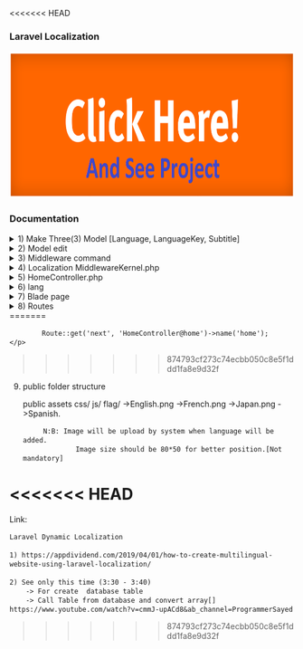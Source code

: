 <<<<<<< HEAD
### Laravel Localization
<a href="https://localization.aslambd.com/" target="_blank">
	<img src="storage/images/click_me.png" width="auto" height="260">
</a>

### Documentation

<details>
   <summary>1) Make Three(3) Model [Language, LanguageKey, Subtitle]</summary>

		i) php artisan make:model Language -m
		   app/database/migrations/language
		      
		      Schema::create('languages', function (Blueprint $table) {
		         $table->id();
		         $table->string('name');
		         $table->string('countryImage');
		         $table->timestamps();
		     	});

		ii) php artisan make:model LanguageKey -m
		    app/database/migrations/language_keys

		      Schema::create('language_keys', function (Blueprint $table) {
		         $table->id();
		         $table->string('key');
		         $table->timestamps();
		     	});
	      

		iii) php artisan make:model Subtitle -m
		     App/database/migrations/subtitles

		     	Schema::create('subtitles', function (Blueprint $table) {
		         $table->id();
		         $table->integer('languageKey_id');
		         $table->integer('language_id');
		         $table->text('subtitle');
		         $table->timestamps();
		     	});

		iv) php artisan migrate
</details>

<details>
   <summary>2) Model edit</summary>

		i) app/Language.php
			
			<?php
				namespace App;
				use Illuminate\Database\Eloquent\Model;
				class Language extends Model {
				   protected $fillable = ['name', 'countryImage'];
				   public function subtitle(){
				        return $this->hasOne(Subtitle::class);
				   }
				}

		ii) app/Subtitle.php

			<?php
				namespace App;
				use Illuminate\Database\Eloquent\Model;
				class Subtitle extends Model{
				   protected $fillable = ['languageKey_id', 'language_id', 'subtitle'];
					
					public function languageKey(){
				        return $this->belongsTo('App\LanguageKey','languageKey_id', 'id');
				   }
				   
				   public function language(){
				        return $this->belongsTo('App\Language','language_id', 'id');
				   }
				}
</details>

<details>
   <summary>3) Middleware command</summary>

		php artisan make:middleware Localization
		app/Http/Middleware/Localization.php

			<?php
				// Localization.php
				namespace App\Http\Middleware;
				use Closure;
				use App;
				class Localization {
				   public function handle($request, Closure $next) {
				      if (session()->has('locale')) {
				         App::setLocale(session()->get('locale'));
				      }
				      return $next($request);
				   }
				}
</details>

<details>
   <summary>4) Localization MiddlewareKernel.php</summary>
		App\Http\Kernel's $middlewareGroup's array
   
   	protected $middlewareGroups = [
        'web' => [
            \App\Http\Middleware\EncryptCookies::class,
            \Illuminate\Cookie\Middleware\AddQueuedCookiesToResponse::class,
            \Illuminate\Session\Middleware\StartSession::class,
            // \Illuminate\Session\Middleware\AuthenticateSession::class,
            \Illuminate\View\Middleware\ShareErrorsFromSession::class,
            \App\Http\Middleware\VerifyCsrfToken::class,
            \Illuminate\Routing\Middleware\SubstituteBindings::class,
            \App\Http\Middleware\Localization::class, /*Insert this line only*/
        	],

        	'api' => [
            'throttle:60,1',
            'bindings',
        	],
    	]; 
</details>

<details>
   <summary>5) HomeController.php</summary>
		app/http/controllers/HomeController.php

		<?php
			namespace App\Http\Controllers;
			use Illuminate\Http\Request;
			use DB;
			use App;
			use App\Language;
			use App\LanguageKey;
			use App\Subtitle;
			class HomeController extends Controller{
			   public function lang($locale, $languageId){
			      App::setLocale($locale);
			      session()->put('locale', $locale);
			      session()->put('languageId', $languageId);
			      return redirect()->back();
			   }

			   public function home(){     
			      return view('home');
			   }

			   // addLanguage
			   public function addLanguage(Request $request){

			      $validator = $request->validate([
			         'name'=>'required|unique:languages,name',
			         'flag'=>'required'
			      ]);

			      if ($request->hasFile('flag')){
			         if($files=$request->file('flag')){
			            $countryName = $request->name;
			            $countryImage = $request->flag;
			            $fullName=$countryName.".".$countryImage->getClientOriginalExtension();
			            $files->move('assets/flag/', $fullName);
			            $imageLink = "assets/flag/". $fullName;

			            Language::insert([
			               'name'=>$request->name,    
			               'countryImage'=>$imageLink
			            ]);
			         }
			         return back()->with('success','Language add Successfully');
			      }else{
			         return back()->with('fail','Sorry! Language add Fail. Try new language.');
			      }
			   }

			   // addKey
			   public function addKey(Request $request){
			      $validator = $request->validate([
			         'key'=>'required|unique:language_keys,key'
			      ]);

			      $languageKey_id = LanguageKey::insertGetId([
			            'key'=>$request->key
			      ]);

			      Subtitle::insert([
			         'languageKey_id'=>$languageKey_id,    
			         'language_id'=>1,    
			         'subtitle'=>$request->key
			      ]);
			      return back()->with('success','Language key add Successfully');
			   }

			   //Subtitle
			   public function subtitle(){
			      return view('subtitle');
			   }
			   
			   public function addSubtitle(Request $request){
			      Subtitle::insert([
			         'languageKey_id'=>$request->languageKey_id,    
			         'language_id'=>$request->language_id,  
			         'subtitle'=>$request->subtitle
			      ]);
			      return back()->with('success','Subtitle add Successfully');
			   }

			   public function editSubtitle(Request $request){

			      Subtitle::find($request->id)->update([
			         'subtitle'=>$request->subtitle
			      ]);
			      return back();
			   }

			}
</details>

<details>
   <summary>6) lang</summary>

		i)	resources/lang/en/language.php
			Make file: language.php

			<?php
				//Language Default [English] which id no == 1

				$languageId = 1;
				$lange = App\Subtitle::where('language_id', $languageId)->select('languageKey_id', 'subtitle')->get();
				$output = array();

				foreach ($lange as $lang) {
				   $output[$lang->languageKey->key]= $lang->subtitle;
				}
				return $output;

   	ii) Make folder: All_Language
			resources/lang/All_Language/language.php</p>
	
			<?php
				$languageId = session()->get('languageId');
				$lange = App\Subtitle::where('language_id', $languageId)->select('languageKey_id', 'subtitle')->get();
				$output = array();

				foreach ($lange as $lang) {
					$output[$lang->languageKey->key]= $lang->subtitle;
				}
				return $output;		
</details>

<details>
   <summary>7) Blade page</summary>

		i) app.blade.php
	      resources/views/layouts/app.blade.php

	      <!doctype html>
			<html lang="{{ str_replace('_', '-', app()->getLocale()) }}">
				<head>
					@include('includes.head')
				</head>
				<body>
					@include('includes.header')
					@yield('content')
					@include('includes.modal')
					@include('includes.footer')
					
				</body>
			</html>

		ii) head.blade.php
	      resources/views/includes/head.blade.php

			<meta charset="utf-8">
			<meta name="viewport" content="width=device-width, initial-scale=1">
			{{-- <meta http-equiv="refresh" content="2" /> --}}
			<!-- CSRF Token -->
			<meta name="csrf-token" content="{{ csrf_token() }}">
			<title>{{ config('app.name', 'Laravel') }}</title>

			<!-- Fonts -->
			<link rel="dns-prefetch" href="//fonts.gstatic.com">
			<link rel="stylesheet" type="text/css" href="https://cdnjs.cloudflare.com/ajax/libs/font-awesome/5.15.3/css/all.min.css">
			<link href="https://fonts.googleapis.com/css?family=Nunito" rel="stylesheet" type="text/css">
			<link rel="stylesheet" href="https://cdn.jsdelivr.net/npm/bootstrap@4.6.0/dist/css/bootstrap.min.css">
			<link rel="stylesheet" type="text/css" href="//cdn.datatables.net/1.10.24/css/jquery.dataTables.min.css">

			<link href="{{ asset('assets/style.css') }}" rel="stylesheet">

		iii) header.blade.php
	      resources/views/includes/header.blade.php

			<nav class="navbar navbar-expand-md navbar-light navbar-laravel" style="background-color: cyan;">
			   <div class="container">
			      <a class="navbar-brand" href="{{ url('/') }}">
			         {{ config('app.name', 'Localization') }}
=======
<a href="https://localization.aslambd.com/" target="_blank">
   <img src="storage/images/click_me.png" width="auto" height="260">
</a>

### Laravel Localization [Details]

1) Make Three(3) Model [Language, LanguageKey, Subtitle]
   <p>Migration</p>
	   1) <p>php artisan make:model Language -m</p>
		   <p>database/migrations/language</p>
		      <p>
			      Schema::create('languages', function (Blueprint $table) {
			         $table->id();
			         $table->string('name');
			         $table->string('countryImage');
			         $table->timestamps();
			     	});
		      </p>

		2) <p>php artisan make:model LanguageKey -m</p>
		   <p>database/migrations/language_keys</p>
		      <p>
		          Schema::create('language_keys', function (Blueprint $table) {
		            $table->id();
		            $table->string('key');
		            $table->timestamps();
		        });
		      </p>

		3) <p>php artisan make:model Subtitle -m</p>
		   <p>database/migrations/subtitles</p>
		      <p>
		        	Schema::create('subtitles', function (Blueprint $table) {
		            $table->id();
		            $table->integer('languageKey_id');
		            $table->integer('language_id');
		            $table->text('subtitle');
		            $table->timestamps();
		        	});
		      </p>

2) Model edit
	1) app/Language.php
		<p>
			<?php
			namespace App;
			use Illuminate\Database\Eloquent\Model;
			class Language extends Model {
			   protected $fillable = ['name', 'countryImage'];

			   public function subtitle(){
			        return $this->hasOne(Subtitle::class);
			   }
			}
		</p>

	2) app/Subtitle.php
		<p>
			<?php
			namespace App;
			use Illuminate\Database\Eloquent\Model;

			class Subtitle extends Model{

			   protected $fillable = ['languageKey_id', 'language_id', 'subtitle'];

				public function languageKey(){
			        return $this->belongsTo('App\LanguageKey','languageKey_id', 'id');
			   }

			   public function language(){
			        return $this->belongsTo('App\Language','language_id', 'id');
			   }
			}
		</p>

3) Middleware command
	<p>php artisan make:middleware Localization</p>
	<details>
      <summary>Localization.php</summary>
      <p>app/Http/Middleware/Localization.php</p>
      <pre>
      	<?php
				// Localization.php
				namespace App\Http\Middleware;
				use Closure;
				use App;
				class Localization {
				   public function handle($request, Closure $next) {
				      if (session()->has('locale')) {
				         App::setLocale(session()->get('locale'));
				      }
				      return $next($request);
				   }
				}
      </pre>
   </details>

4) Localization Middleware
	<p>App\Http\Kernel's $middlewareGroup's array</p>
	<details>
      <summary>Kernel.php</summary>
      <p>app/Http/Middleware/Localization.php</p>
      <pre>
      	protected $middlewareGroups = [
	        'web' => [
	            \App\Http\Middleware\EncryptCookies::class,
	            \Illuminate\Cookie\Middleware\AddQueuedCookiesToResponse::class,
	            \Illuminate\Session\Middleware\StartSession::class,
	            // \Illuminate\Session\Middleware\AuthenticateSession::class,
	            \Illuminate\View\Middleware\ShareErrorsFromSession::class,
	            \App\Http\Middleware\VerifyCsrfToken::class,
	            \Illuminate\Routing\Middleware\SubstituteBindings::class,
	            \App\Http\Middleware\Localization::class,
	        	],

	        	'api' => [
	            'throttle:60,1',
	            'bindings',
	        	],
	    	];
      </pre>
   </details>

5) HomeController.php
	<p>app/http/controllers/HomeController.php</p>

6) lang
	<p>Make folder: All_Language</p>
	<p>resources/lang/All_Language/language.php</p>
	<p>
		<?php
		$languageId = session()->get('languageId');
		$lange = App\Subtitle::where('language_id', $languageId)->select('languageKey_id', 'subtitle')->get();
		$output = array();

		foreach ($lange as $lang) {
			$output[$lang->languageKey->key]= $lang->subtitle;
		}
		return $output;
	</p>

7) Blade page
	1) app.blade.php
      <p>resources/views/layouts/app.blade.php</p>

      <!doctype html>
		<html lang="{{ str_replace('_', '-', app()->getLocale()) }}">
			<head>
				@include('includes.head')
			</head>
			<body>
				@include('includes.header')
				@yield('content')
				@include('includes.modal')
				@include('includes.footer')
				
			</body>
		</html>

	2) head.blade.php
      <p>resources/views/includes/head.blade.php</p>
      	<p>
	      	<meta charset="utf-8">
			   <meta name="viewport" content="width=device-width, initial-scale=1">
			   {{-- <meta http-equiv="refresh" content="2" /> --}}


			   <!-- CSRF Token -->
			   <meta name="csrf-token" content="{{ csrf_token() }}">
			   <title>{{ config('app.name', 'Laravel') }}</title>

			   <!-- Fonts -->
			   <link rel="dns-prefetch" href="//fonts.gstatic.com">
			   <link href="https://fonts.googleapis.com/css?family=Nunito" rel="stylesheet" type="text/css">
			  
			   <!-- Styles -->

			   <link rel="stylesheet" type="text/css" href="https://cdn.jsdelivr.net/npm/bootstrap@5.0.0-beta2/dist/css/bootstrap.min.css">
			   <link rel="stylesheet" href="https://stackpath.bootstrapcdn.com/bootstrap/4.3.1/css/bootstrap.min.css">

			   <link href="{{ asset('assets/style.css') }}" rel="stylesheet">
   		</p>

	3) header.blade.php
      <p>resources/views/includes/header.blade.php</p>
      <p>
      	<nav class="navbar navbar-expand-md navbar-light navbar-laravel" style="background-color: cyan;">
			   <div class="container">
			      <a class="navbar-brand" href="{{ url('/') }}">
			         {{ config('app.name', 'Laravel') }}
>>>>>>> 874793cf273c74ecbb050c8e5f1ddd1fa8e9d32f
			      </a>
			      <button class="navbar-toggler" type="button" data-toggle="collapse" data-target="#navbarSupportedContent" aria-controls="navbarSupportedContent" aria-expanded="false" aria-label="{{ __('Toggle navigation') }}">
			         <span class="navbar-toggler-icon"></span>
			      </button>
			      <div class="collapse navbar-collapse" id="navbarSupportedContent">
			         <ul class="navbar-nav m-auto">
			            <li class="nav-item">
			               <a class="nav-link btn btn-sm btn-primary text-light" data-toggle="modal" data-original-title="test" data-target="#addLanguage">Add Language</a>
			            </li>
			            <li class="nav-item mx-2">
			               <a class="nav-link btn btn-sm btn-success text-light" data-toggle="modal" data-original-title="test" data-target="#addKey">Add Key</a>
			            </li>
			             <li class="nav-item">
			               <a class="nav-link btn btn-sm btn-secondary text-light" href="{{url('subtitle')}}">Add Subtitle</a>
			            </li>
			         </ul>
			         
			         <ul class="navbar-nav ml-auto">
			            <li class="nav-item dropdown">
			               <a id="navbarDropdown" class="nav-link dropdown-toggle" href="#" role="button" data-toggle="dropdown" aria-haspopup="true" aria-expanded="false" v-pre>
<<<<<<< HEAD
			                  {{-- Language <span class="caret"></span> --}}
			                  <i class="fas fa-globe"></i> 
			                  @php
			                     if(session()->get('languageId')){
			                        $languageId = session()->get('languageId');
			                        $id=$languageId;
			                        $Language = App\Language::find($id);
			                     }else{
			                        $languageId = 1;
			                        $id=$languageId;
			                        $Language = App\Language::find($id);
			                     }
			                  @endphp

			                  @switch($languageId)    
			                     @case($id)
			                        {{$Language->name}}
			                     @break
			                     @default
			                        English
			                  @endswitch
			               </a>

=======
			                  Language <span class="caret"></span>
			               </a>

			               @php
			                  if(session()->get('languageId')){
			                     $languageId = session()->get('languageId');
			                     $id=$languageId;
			                     $Language = App\Language::find($id);
			                  }else{
			                     $languageId = 1;
			                     $id=$languageId;
			                     $Language = App\Language::find($id);
			                  }
			               @endphp

			               @switch($languageId)    
			                  @case($id)
			                     <img src="{{asset($Language->countryImage)}}" width="30px" height="20x"> {{$Language->name}}
			                  @break
			                  @default
			                     <img src="{{asset('assets/flag/us.png')}}" width="30px" height="20x"> English
			               @endswitch
>>>>>>> 874793cf273c74ecbb050c8e5f1ddd1fa8e9d32f
			               {{-- Top side --}}
			               <div class="dropdown-menu dropdown-menu-right" aria-labelledby="navbarDropdown">
			                  @php
			                     $Languages = App\Language::all();
			                  @endphp

			                  @foreach($Languages as $Language)
			                     <a class="dropdown-item" href="{{url('lang', ['All_Language', $Language->id])}}">
			                        <img src="{{asset($Language->countryImage)}}" width="30px" height="20x">&nbsp; {{$Language->name}}
			                     </a>
			                  @endforeach
			               </div>
			            </li>
			         </ul>
			      </div>
			   </div>
			</nav>
<<<<<<< HEAD
   
		iv) modal.blade.php
      	resources/views/includes/modal.blade.php

=======
      </p>

	4) modal.blade.php
      <p>resources/views/includes/modal.blade.php</p>
      <p>
>>>>>>> 874793cf273c74ecbb050c8e5f1ddd1fa8e9d32f
	      {{-- Add Language --}}
			   <div class="modal fade" id="addLanguage" data-backdrop="static" data-keyboard="false" tabindex="-1" role="dialog" aria-labelledby="exampleModalLabel" aria-hidden="true">
			      <div class="modal-dialog" role="document">
			         <div class="modal-content">
			            <div class="modal-header">
			               <h5 class="modal-title f-w-600" id="exampleModalLabel">Add Language</h5>
			               <button class="close" type="button" data-dismiss="modal" aria-label="Close"><span aria-hidden="true">×</span></button>
			            </div>
			            <div class="modal-body">
			               
			               <form action="{{ url('addLanguage') }}" method="post" enctype="multipart/form-data" class="needs-validation" >
			                  @csrf
			                  <div class="form"> 
			                     <div class="form-group">
			                        <label for="name" class="mb-1">Language Full Name:</label>
			                        <input name="name" class="form-control" id="name" type="text" value="{{ old('name')}}" placeholder="Ex: Bangladesh, Japan, India" required>
			                     </div>

			                     <div class="form-group">
			                        <label for="codeTitle" class="mb-1">Country Image/Logo:</label>
			                        <input type="file" class="form-control" name="flag" required>
			                     </div>
			                  </div>
			                  <div class="modal-footer">
			                     <button class="btn btn-primary" type="submit">Add Now</button>
			                     <button class="btn btn-secondary" type="button" data-dismiss="modal">Close</button>
			                  </div>
			               </form>
			            </div>
			         </div>
			      </div>
			   </div>

			{{-- Add Key --}}
			   <div class="modal fade" id="addKey" data-backdrop="static" data-keyboard="false" tabindex="-1" role="dialog" aria-labelledby="exampleModalLabel" aria-hidden="true">
			      <div class="modal-dialog" role="document">
			         <div class="modal-content">
			            <div class="modal-header">
			               <h5 class="modal-title f-w-600" id="exampleModalLabel">Add Key</h5>
			               <button class="close" type="button" data-dismiss="modal" aria-label="Close"><span aria-hidden="true">×</span></button>
			            </div>
			            <div class="modal-body">
			               
			               <form action="{{ url('addKey') }}" method="post" enctype="multipart/form-data" class="needs-validation" >
			                  @csrf
			                  <div class="form">                     
			                     <div class="form-group">
			                        <label for="key" class="mb-1">Key Name:</label>
			                        <input name="key" class="form-control" id="key" type="text" value="{{ old('key')}}" placeholder="Ex: Home_Page, Profile_page" required>
			                     </div>
			                  </div>
			                  <div class="modal-footer">
			                     <button class="btn btn-primary" type="submit">Add Now</button>
			                     <button class="btn btn-secondary" type="button" data-dismiss="modal">Close</button>
			                  </div>
			               </form>
			            </div>
			         </div>
			      </div>
			   </div>

			{{-- Edit Subtitle --}}
<<<<<<< HEAD
			   <div class="modal fade" id="editSubtitle" data-backdrop="static" data-keyboard="false" tabindex="-1" role="dialog" aria-labelledby="exampleModalLabel" aria-hidden="true">
			      <div class="modal-dialog" role="document">
			         <div class="modal-content">
			            <div class="modal-header">
			               <h5 class="modal-title f-w-600" id="exampleModalLabel">Edit code</h5>
			               <button class="close" type="button" data-dismiss="modal" aria-label="Close"><span aria-hidden="true">×</span></button>
			            </div>
			            <div class="modal-body">
			               
			               <form action="{{ url('editSubtitle') }}" method="post" enctype="multipart/form-data" class="needs-validation" >
			                  @csrf
			                  <div class="form">
			                     <div class="form-group">
			                        <label for="language_key" class="mb-2">Key Id :</label>
			                        <input name="id" class="form-control" id="id" readonly>
			                     </div>                     
			                     <div class="form-group">
			                        <label for="language_key" class="mb-2">Language key :</label>
			                        <input name="language_key" class="form-control" id="language_key" type="text" readonly>
			                     </div>
			                     <div class="form-group">
			                        <label for="subtitle" class="mb-2">Subtitle Code :</label>
			                        <textarea name="subtitle" class="form-control" id="subtitle" type="text" rows="5"></textarea>
			                     </div>
			                  </div>
			                  <div class="modal-footer">
			                     <button class="btn btn-primary" type="submit">Change Code</button>
			                     <button class="btn btn-secondary" type="button" data-dismiss="modal">Close</button>
			                  </div>
			               </form>
			               
			            </div>
			         </div>
			      </div>
			   </div>

		v) footer.blade.php
     		resources/views/includes/footer.blade.php

	     	<script src="https://code.jquery.com/jquery-3.4.1.min.js"></script>
			<script src="https://cdn.jsdelivr.net/npm/bootstrap@5.0.0-beta2/dist/js/bootstrap.bundle.min.js"></script> 
			<script src="https://cdn.jsdelivr.net/npm/bootstrap@4.6.0/dist/js/bootstrap.min.js"></script>
			<script type="text/javascript" src="//cdn.datatables.net/1.10.24/js/jquery.dataTables.min.js"></script>

		   {{-- Edit subtitle --}}
		   <script type="text/javascript">
		      $('#editSubtitle').on('show.bs.modal', function (event) {
		         console.log('Model Opened')
		         var button = $(event.relatedTarget)

		         var id = button.data('id') 
		         // var codeTitle = button.data('codeTitle') [Camel case not allow. So don't use it]
		         var language_key = button.data('language_key') 
		         var subtitle = button.data('subtitle') 
		         
		         var modal = $(this)
		         
		         modal.find('.modal-body #id').val(id);
		         modal.find('.modal-body #language_key').val(language_key);
		         modal.find('.modal-body #subtitle').val(subtitle);
		      })
		   </script>

		   <script type="text/javascript">
		      $(document).ready( function () {
		         $('.table').DataTable();
		      } );
		   </script>

		   <script type="text/javascript">
		      window.setTimeout(function() {
		          $(".alert").fadeTo(500, 0).slideUp(500, function(){
		              $(this).remove(); 
		          });
		      }, 5000);
		   </script>
  
   	vi) home.blade.php
      	resources/views/home.blade.php

	      @extends('layouts.app')

			@section('content')
			<div class="container">
			   <div class="row justify-content-center">
=======
		   <div class="modal fade" id="editSubtitle" data-backdrop="static" data-keyboard="false" tabindex="-1" role="dialog" aria-labelledby="exampleModalLabel" aria-hidden="true">
		      <div class="modal-dialog" role="document">
		         <div class="modal-content">
		            <div class="modal-header">
		               <h5 class="modal-title f-w-600" id="exampleModalLabel">Edit code</h5>
		               <button class="close" type="button" data-dismiss="modal" aria-label="Close"><span aria-hidden="true">×</span></button>
		            </div>
		            <div class="modal-body">
		               
		               <form action="{{ url('editSubtitle') }}" method="post" enctype="multipart/form-data" class="needs-validation" >
		                  @csrf
		                  <div class="form">
		                     <div class="form-group">
		                        <label for="language_key" class="mb-2">Key Id :</label>
		                        <input name="id" class="form-control" id="id" readonly>
		                     </div>                     
		                     <div class="form-group">
		                        <label for="language_key" class="mb-2">Language key :</label>
		                        <input name="language_key" class="form-control" id="language_key" type="text" readonly>
		                     </div>
		                     <div class="form-group">
		                        <label for="subtitle" class="mb-2">Subtitle Code :</label>
		                        <textarea name="subtitle" class="form-control" id="subtitle" type="text" rows="5"></textarea>
		                     </div>
		                  </div>
		                  <div class="modal-footer">
		                     <button class="btn btn-primary" type="submit">Change Code</button>
		                     <button class="btn btn-secondary" type="button" data-dismiss="modal">Close</button>
		                  </div>
		               </form>
		               
		            </div>
		         </div>
		      </div>
		   </div>
		</p>

	5) footer.blade.php
      <p>resources/views/includes/footer.blade.php</p>
      <p>
      	<script type="text/javascript" src="{{ asset('assets/js/jquery.min.js')}}"></script>
			<script type="text/javascript" src="https://cdn.jsdelivr.net/npm/bootstrap@5.0.0-beta2/dist/js/bootstrap.bundle.min.js"></script> 
			<script type="text/javascript" src="{{ asset('assets/js/bootstrap.min.js')}}"></script>
			<script type="text/javascript" src="{{ asset('assets/js/jquery.dataTables.min.js')}}"></script>
			   
			<script type="text/javascript">
			   $(document).ready( function () {
			      $('.table').DataTable();
			   } );
			</script>

			{{-- Edit subtitle --}}
			   <script type="text/javascript">
			      $('#editSubtitle').on('show.bs.modal', function (event) {
			         console.log('Model Opened')
			         var button = $(event.relatedTarget)

			         var id = button.data('id') 
			         // var codeTitle = button.data('codeTitle') [Camel case not allow. So don't use it]
			         var language_key = button.data('language_key') 
			         var subtitle = button.data('subtitle') 
			         
			         var modal = $(this)
			         
			         modal.find('.modal-body #id').val(id);
			         modal.find('.modal-body #language_key').val(language_key);
			         modal.find('.modal-body #subtitle').val(subtitle);
			      })
			   </script>

			   <script type="text/javascript">
			      window.setTimeout(function() {
			          $(".alert").fadeTo(500, 0).slideUp(500, function(){
			              $(this).remove(); 
			          });
			      }, 5000);
			   </script>

			   <script type="text/javascript">
			      $(".alert").each(function(){
			        var txt =  $(this).text().replace(/\s+/g,' ').trim() ;
			        $(this).text(txt.charAt(0).toUpperCase() + txt.substr(1).toLowerCase());
			      });
			   </script>
      </p>

   6) home.blade.php
      <p>resources/views/home.blade.php</p>
      <p>
      	@extends('layouts.app')
			@section('content')
			<div class="container">
			    <div class="row justify-content-center">
			      
>>>>>>> 874793cf273c74ecbb050c8e5f1ddd1fa8e9d32f
			      @if (session('success'))
			         <div class="alert alert-success" role="alert">
			             {{ session('success') }}
			         </div>
			      @endif
			      @if (session('fail'))
			         <div class="alert alert-danger" role="alert">
			             {{ session('fail') }}
			         </div>
			      @endif
<<<<<<< HEAD
			      <div class="col-md-8">
			         <div class="card">
			            <div class="card-header bg-success mb-2">Example Subtitle</div>
			            <div class="card-body">
			               <p> {{ trans('language.Hellow, how are you?')}}</p>
			               <p> @lang('language.Hellow,how are you?')  </p>
			               <p>{{ __('language.Enter your Password')}}</p>
			               {{-- Space allow on laravel --}}
			            </div>
			         </div>
			         <br>
			         <a class="btn btn-info" href="{{url('/')}}">Back page</a>
			      </div>
			   </div>
			</div>
			@endsection     

   	vii) subtitle.blade.php
	      resources/views/subtitle.blade.php
	      
	      @extends('layouts.app')
			@section('content')
			<div class="container my-4">
		      @if (session('success'))
		         <div class="alert alert-success" role="alert">
		             {{ session('success') }}
		         </div>
		      @endif
		      @if (session('fail'))
		         <div class="alert alert-danger" role="alert">
		             {{ session('fail') }}
		         </div>
		      @endif
			   <div class="d-flex align-items-start row mt-4">
			      <div class="nav flex-column col-auto nav-pills bg-light border p-1" id="v-pills-tab" role="tablist" aria-orientation="vertical">
=======
			        <div class="col-md-8">
			            <div class="card">
			                     <div class="card-header bg-success mb-2">Example Subtitle</div>

			               <div class="card-body">
			                  <p> {{ trans('language.Hellow, how are you?')}}  </p>
			                  <p> {{ trans('language.Enter Full Name')}}  </p>
			                  <p> {{ __('language.Enter Father\'s name')}} </p>
			                  <p> @lang('language.Hellow, how are you?')  </p>
			                  <p>{{ trans('language.Enter your Password')}}</p>
			                  {{-- Space allow on laravel --}}

			                </div>
			            </div> <br>
			            <a class="btn btn-info" href="{{url('/')}}">Back page</a>
			            </div>
			        </div>
			    </div>
			</div>
			@endsection
      </p>

   7) subtitle.blade.php
      <p>resources/views/subtitle.blade.php</p>
      <p>
      	@extends('layouts.app')
			@section('content')
			<div class="container my-4">
			      @if (session('success'))
			         <div class="alert alert-success" role="alert">
			             {{ session('success') }}
			         </div>
			      @endif
			      @if (session('fail'))
			         <div class="alert alert-danger" role="alert">
			             {{ session('fail') }}
			         </div>
			      @endif
			   <div class="d-flex align-items-start row mt-4">
			      <div class="nav flex-column col-auto nav-pills bg-light border border-danger p-1" id="v-pills-tab" role="tablist" aria-orientation="vertical">
>>>>>>> 874793cf273c74ecbb050c8e5f1ddd1fa8e9d32f
			         @php
			            $Languages = App\Language::all();
			            $total_languageKey = App\LanguageKey::all()->count();            
			         @endphp
			         @foreach($Languages as $Language)

<<<<<<< HEAD
			            <button class="nav-link btn btn-sm btn-outline-primary p-1 m-1 @if($loop->index==0) active @endif" data-bs-toggle="pill" data-bs-target="#v-pills-{{$Language->id}}">
=======
			            <button class="av-link btn btn-outline-primary p-1 m-1 @if($loop->index==0) active @endif" data-bs-toggle="pill" data-bs-target="#v-pills-{{$Language->id}}">
>>>>>>> 874793cf273c74ecbb050c8e5f1ddd1fa8e9d32f
			               {{$Language->name}}
			            </button>
			         @endforeach
			      </div>
<<<<<<< HEAD

			      <div class="tab-content col" id="v-pills-tabContent">
=======
			      <div class="tab-content col" id="v-pills-tabContent">             
>>>>>>> 874793cf273c74ecbb050c8e5f1ddd1fa8e9d32f
			         @foreach($Languages as $Language)
			            @php  $total_complete_subtitle = App\Subtitle::where('language_id', $Language->id)->get()->count(); 
			                  $total_incomplete_subtitle = $total_languageKey - $total_complete_subtitle;
			            @endphp
<<<<<<< HEAD
			            <div class="tab-pane fade show @if($loop->index==0) active @endif" id="v-pills-{{$Language->id}}">
			               <div class="nav nav-tabs" id="nav-tab" role="tablist">
			                  <button class="nav-link btn-sm bg-danger text-light @if($loop->index==0) active @endif" data-bs-toggle="tab" data-bs-target="#nav-{{$Language->id}}_code">Incomplete Subtitle[{{$total_incomplete_subtitle}}/{{$total_languageKey}}]</button>
			                  <button class="nav-link btn-sm bg-success text-light" data-bs-toggle="tab" data-bs-target="#nav-{{$Language->id}}_output">Complete Subtitle[{{$total_complete_subtitle}}/{{$total_languageKey}}]</button>
=======
			            <div class="tab-pane fade show border border-primary @if($loop->index==0) active @endif" id="v-pills-{{$Language->id}}">
			               <div class="nav nav-tabs" id="nav-tab" role="tablist">
			                  <button class="nav-link bg-danger text-light @if($loop->index==0) active @endif" data-bs-toggle="tab" data-bs-target="#nav-{{$Language->id}}_code">Incomplete Subtitle[{{$total_incomplete_subtitle}}/{{$total_languageKey}}]</button>
			                  <button class="nav-link bg-success text-light" data-bs-toggle="tab" data-bs-target="#nav-{{$Language->id}}_output">Complete Subtitle[{{$total_complete_subtitle}}/{{$total_languageKey}}]</button>
>>>>>>> 874793cf273c74ecbb050c8e5f1ddd1fa8e9d32f
			               </div>

			               <div class="tab-content" id="nav-tabContent">
			                  <div class="tab-pane fade show active resp-tab-content" id="nav-{{$Language->id}}_code" role="tabpanel" aria-labelledby="nav-{{$Language->id}}_code-tab">
			                     <div class="row">
			                        <div class="col">
			                           <div class="card">
			                              <div class="card-body">                       
			                                 <div class="card-header bg-danger mb-2">{{$Language->name}}</div>
<<<<<<< HEAD
			                                    <table class="table table-striped table-bordered">
=======
			                                    <table class="table table-bordered">
>>>>>>> 874793cf273c74ecbb050c8e5f1ddd1fa8e9d32f
			                                       <thead class="text-center">
			                                          <tr>
			                                             <th>KeyId</th>
			                                             <th>Key value</th>
			                                             <th>Enter Subtitle</th>
			                                             <th>Action</th>
			                                          </tr>
			                                       </thead>
			                                       <tbody>
			                                          @php
			                                             $subtitleKeys = 
			                                                App\LanguageKey::join('subtitles', 'subtitles.languageKey_id', '=', 'language_keys.id')
			                                                   ->join('languages', 'languages.id', '=', 'subtitles.language_id')
			                                                   ->where('subtitles.language_id', '=', $Language->id)
			                                                   ->select('subtitles.languagekey_id')->get();

			                                             $subtitleKeys = collect($subtitleKeys)->pluck('languagekey_id');
			                                             $keys = App\LanguageKey::all();
			                                             $allKeys = collect($keys)->pluck('id');
			                                             $unSubtitles = $allKeys->diff($subtitleKeys);  
			                                          @endphp
			                                             @foreach($unSubtitles as $id)                                            
			                                                @php 
			                                                   $LanguageKey = App\LanguageKey::find($id);
			                                                @endphp
			                                                <tr>
			                                                   <form action="{{ url('addSubtitle') }}" method="post">
			                                                      @csrf
			                                                         <td>
			                                                            <input type="hidden" name="languageKey_id" value="{{$LanguageKey->id}}"> {{$LanguageKey->id}}
			                                                         </td>
			                                                         <td>
			                                                            <input type="hidden" name="language_id" value="{{$Language->id}}"> {{ $LanguageKey->key}}
			                                                         </td>
			                                                         <td >
			                                                            <input type="" class="subtitle_input" name="subtitle" required>
			                                                         </td>
			                                                         <td>
<<<<<<< HEAD
			                                                            <button class="btn btn-sm btn-danger text-light">Add Subtitle</button>
=======
			                                                            <button class="btn btn-danger text-light">Add Subtitle</button>
>>>>>>> 874793cf273c74ecbb050c8e5f1ddd1fa8e9d32f
			                                                         </td>
			                                                   </form>
			                                                </tr>
			                                             @endforeach
			                                       </tbody>
			                                    </table>                                   
			                              </div>
			                           </div>
			                        </div>
			                     </div>
			                  </div>
			                  <div class="tab-pane fade" id="nav-{{$Language->id}}_output" role="tabpanel" aria-labelledby="nav-{{$Language->id}}_output-tab">
			                      <div class="row">
			                        <div class="col">
			                           <div class="card">
			                              <div class="card-body">                       
			                                 <div class="card-header bg-success mb-2">{{$Language->name}}</div>
<<<<<<< HEAD
			                                    <table class="table table-striped table-bordered">
=======
			                                    <table class="table table-bordered">
>>>>>>> 874793cf273c74ecbb050c8e5f1ddd1fa8e9d32f
			                                       <thead class="text-center">
			                                          <tr>
			                                             <th>KeyId</th>
			                                             <th>Key value</th>
			                                             <th>Subtitle</th>
			                                             <th>Action</th>
			                                          </tr>
			                                       </thead>
			                                       <tbody>
			                                          @php
			                                             $subtitleKeys = 
			                                                App\LanguageKey::join('subtitles', 'subtitles.languageKey_id', '=', 'language_keys.id')
			                                                   ->join('languages', 'languages.id', '=', 'subtitles.language_id')
			                                                   ->where('subtitles.language_id', '=', $Language->id)
			                                                   ->select('subtitles.id','subtitles.languagekey_id', 'subtitles.subtitle')->get();
			                                          @endphp
			                                          @foreach($subtitleKeys as $subtitleKey)
			                                             @php
			                                                $LanguageKeys = App\LanguageKey::where('id', '=', $subtitleKey->languagekey_id)->get();
			                                             @endphp
			                                             @foreach($LanguageKeys as $LanguageKey)
			                                                <tr>
			                                                   <td>{{ $LanguageKey->id}}</td>
			                                                   <td>{{ $LanguageKey->key}}</td>
			                                                   <td>{{ $subtitleKey->subtitle}}</td>
			                                                   <td>
<<<<<<< HEAD
			                                                      <a class="btn btn-sm btn-success text-light" data-toggle="modal" data-target="#editSubtitle" data-id="{{$subtitleKey->id}}" data-language_key="{{$LanguageKey->key}}" data-subtitle="{{$subtitleKey->subtitle}}">Edit</a>
=======
			                                                      <a class="btn btn-success text-light" data-toggle="modal" data-target="#editSubtitle" data-id="{{$subtitleKey->id}}" data-language_key="{{$LanguageKey->key}}" data-subtitle="{{$subtitleKey->subtitle}}">Edit</a>
>>>>>>> 874793cf273c74ecbb050c8e5f1ddd1fa8e9d32f
			                                                   </td>
			                                                </tr>
			                                             @endforeach                               
			                                          @endforeach                                            
			                                       </tbody>
			                                    </table>
			                              </div>
			                           </div>
			                        </div>
			                     </div>
			                  </div>                   
			               </div>
			            </div>
			         @endforeach
			      </div>
			   </div>
			</div>
			@endsection
<<<<<<< HEAD
			    

		viii) welcome.blade.php
	      resources/views/welcome.blade.php

	   	@extends('layouts.app')
=======
      </p>

	8) welcome.blade.php
      <p>resources/views/welcome.blade.php</p>
      <p>
      	@extends('layouts.app')
>>>>>>> 874793cf273c74ecbb050c8e5f1ddd1fa8e9d32f
			@section('content')
			<div class="container">
			   <div class="row justify-content-center">
			      <div class="col-md-8">
			         <div class="card">
			            <div class="card-header bg-success mb-2">Example Subtitle</div>
<<<<<<< HEAD
			            <div class="card-body p-2">
			               <p> {{ trans('language.Hellow, how are you?')}}  </p>
			               <p> {{ __('language.Enter Father\'s name')}} </p>
			               <p> @lang('language.Forget your password?')  </p>
=======
			            <div class="card-body">
			               <p> {{ trans('language.Hellow, how are you?')}}  </p>
			               <p> {{ __('language.Enter Father\'s name')}} </p>
			               <p> @lang('language.Forget your password?')  </p>
			               <p>{{ trans('language.Enter your Password')}}</p>
>>>>>>> 874793cf273c74ecbb050c8e5f1ddd1fa8e9d32f
			               {{-- Space allow on laravel --}}
			            </div>
			         </div> <br>
			         <a class="btn btn-info" href="{{url('next')}}">Next page</a>
			      </div>
			      <div class="row">
			         <div class="col">
			            <div class="card">
			               <div class="card-body">
			                  <div class="card-header bg-success mb-2">All Subtitle</div>
			                  <table class="table table-bordered">
			                     <thead class="text-center">
			                        <tr>
			                           <th>Id</th>
			                           <th>Key</th>
			                           <th>Language </th>
			                           <th>Subtitle</th>
			                        </tr>
			                     </thead>
			                     <tbody>
			                        @php
			                           $subtitles = App\Subtitle::all();
			                        @endphp
			                        @foreach($subtitles as $subtitle)
			                        <tr>
			                           <td>{{ $subtitle->id}}</td>
			                           <td>{{ $subtitle->languageKey->key}}</td>
			                           <td>{{ $subtitle->language->name}}</td>
			                           <td>{{ $subtitle->subtitle}}</td>
			                        </tr>
			                        @endforeach
			                     </tbody>
			                  </table>
			               </div>
			            </div>
			         </div>
			      </div>
			   </div>
			</div>
			@endsection
<<<<<<< HEAD
</details>

<details>
   <summary>8) Routes</summary>
		routes/web.php

=======
      </p>

8) Routes
	<p>routes/web.php</p>
	<p>
>>>>>>> 874793cf273c74ecbb050c8e5f1ddd1fa8e9d32f
		<?php
			use Illuminate\Support\Facades\Route;

			Route::get('lang/{locale}/{langId}', 'HomeController@lang');

			Route::get('/', function () {
			    return view('welcome');
			});

			Auth::routes();

			Route::post('addLanguage', 'HomeController@addLanguage')->name('addLanguage');
			Route::post('addKey', 'HomeController@addKey')->name('addKey');

			Route::get('subtitle', 'HomeController@subtitle')->name('subtitle');
			Route::post('addSubtitle', 'HomeController@addSubtitle')->name('addSubtitle');
			Route::post('editSubtitle', 'HomeController@editSubtitle')->name('editSubtitle');
<<<<<<< HEAD
</details>
=======

			Route::get('next', 'HomeController@home')->name('home');
	</p>
>>>>>>> 874793cf273c74ecbb050c8e5f1ddd1fa8e9d32f

9) public folder structure
	
	public
		assets
			css/
			js/
			flag/ 
				->English.png
				->French.png
				->Japan.png
				->Spanish.

			N:B: Image will be upload by system when language will be added.
					Image size should be 80*50 for better position.[Not mandatory]
<<<<<<< HEAD
=======

Link:

	Laravel Dynamic Localization

	1) https://appdividend.com/2019/04/01/how-to-create-multilingual-website-using-laravel-localization/

	2) See only this time (3:30 - 3:40)
		-> For create  database table
		-> Call Table from database and convert array[]
	https://www.youtube.com/watch?v=cmmJ-upACd8&ab_channel=ProgrammerSayed
>>>>>>> 874793cf273c74ecbb050c8e5f1ddd1fa8e9d32f
